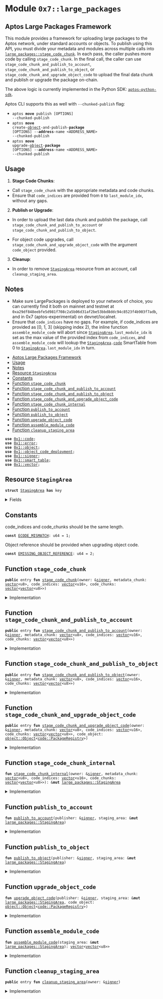 
<a id="0x7_large_packages"></a>

# Module `0x7::large_packages`


<a id="@Aptos_Large_Packages_Framework_0"></a>

## Aptos Large Packages Framework


This module provides a framework for uploading large packages to the Aptos network, under standard
accounts or objects.
To publish using this API, you must divide your metadata and modules across multiple calls
into <code><a href="large_packages.md#0x7_large_packages_stage_code_chunk">large_packages::stage_code_chunk</a></code>.
In each pass, the caller pushes more code by calling <code>stage_code_chunk</code>.
In the final call, the caller can use <code>stage_code_chunk_and_publish_to_account</code>, <code>stage_code_chunk_and_publish_to_object</code>, or
<code>stage_code_chunk_and_upgrade_object_code</code> to upload the final data chunk and publish or upgrade the package on-chain.

The above logic is currently implemented in the Python
SDK: [<code>aptos-python-sdk</code>](https://github.com/aptos-labs/aptos-python-sdk/blob/main/aptos_sdk/package_publisher.py).

Aptos CLI supports this as well with <code>--chunked-publish</code> flag:
- <code>aptos <b>move</b> publish [OPTIONS] --chunked-publish</code>
- <code>aptos <b>move</b> create-<a href="../../aptos-framework/doc/object.md#0x1_object">object</a>-and-publish-<b>package</b> [OPTIONS] --<b>address</b>-name &lt;ADDRESS_NAME&gt; --chunked-publish</code>
- <code>aptos <b>move</b> upgrade-<a href="../../aptos-framework/doc/object.md#0x1_object">object</a>-<b>package</b> [OPTIONS] --<b>address</b>-name &lt;ADDRESS_NAME&gt; --chunked-publish</code>


<a id="@Usage_1"></a>

## Usage


1. **Stage Code Chunks**:
- Call <code>stage_code_chunk</code> with the appropriate metadata and code chunks.
- Ensure that <code>code_indices</code> are provided from <code>0</code> to <code>last_module_idx</code>, without any
gaps.


2. **Publish or Upgrade**:
- In order to upload the last data chunk and publish the package, call <code>stage_code_chunk_and_publish_to_account</code> or <code>stage_code_chunk_and_publish_to_object</code>.

- For object code upgrades, call <code>stage_code_chunk_and_upgrade_object_code</code> with the argument <code>code_object</code> provided.

3. **Cleanup**:
- In order to remove <code><a href="large_packages.md#0x7_large_packages_StagingArea">StagingArea</a></code> resource from an account, call <code>cleanup_staging_area</code>.


<a id="@Notes_2"></a>

## Notes


* Make sure LargePackages is deployed to your network of choice, you can currently find it both on
mainnet and testnet at <code>0xa29df848eebfe5d981f708c2a5b06d31af2be53bbd8ddc94c8523f4b903f7adb</code>, and
in 0x7 (aptos-experimental) on devnet/localnet.
* Ensure that <code>code_indices</code> have no gaps. For example, if code_indices are
provided as [0, 1, 3] (skipping index 2), the inline function <code>assemble_module_code</code> will abort
since <code><a href="large_packages.md#0x7_large_packages_StagingArea">StagingArea</a>.last_module_idx</code> is set as the max value of the provided index
from <code>code_indices</code>, and <code>assemble_module_code</code> will lookup the <code><a href="large_packages.md#0x7_large_packages_StagingArea">StagingArea</a>.<a href="../../aptos-framework/doc/code.md#0x1_code">code</a></code> SmartTable from
0 to <code><a href="large_packages.md#0x7_large_packages_StagingArea">StagingArea</a>.last_module_idx</code> in turn.


-  [Aptos Large Packages Framework](#@Aptos_Large_Packages_Framework_0)
-  [Usage](#@Usage_1)
-  [Notes](#@Notes_2)
-  [Resource `StagingArea`](#0x7_large_packages_StagingArea)
-  [Constants](#@Constants_3)
-  [Function `stage_code_chunk`](#0x7_large_packages_stage_code_chunk)
-  [Function `stage_code_chunk_and_publish_to_account`](#0x7_large_packages_stage_code_chunk_and_publish_to_account)
-  [Function `stage_code_chunk_and_publish_to_object`](#0x7_large_packages_stage_code_chunk_and_publish_to_object)
-  [Function `stage_code_chunk_and_upgrade_object_code`](#0x7_large_packages_stage_code_chunk_and_upgrade_object_code)
-  [Function `stage_code_chunk_internal`](#0x7_large_packages_stage_code_chunk_internal)
-  [Function `publish_to_account`](#0x7_large_packages_publish_to_account)
-  [Function `publish_to_object`](#0x7_large_packages_publish_to_object)
-  [Function `upgrade_object_code`](#0x7_large_packages_upgrade_object_code)
-  [Function `assemble_module_code`](#0x7_large_packages_assemble_module_code)
-  [Function `cleanup_staging_area`](#0x7_large_packages_cleanup_staging_area)


<pre><code><b>use</b> <a href="../../aptos-framework/doc/code.md#0x1_code">0x1::code</a>;
<b>use</b> <a href="../../aptos-framework/../aptos-stdlib/../move-stdlib/doc/error.md#0x1_error">0x1::error</a>;
<b>use</b> <a href="../../aptos-framework/doc/object.md#0x1_object">0x1::object</a>;
<b>use</b> <a href="../../aptos-framework/doc/object_code_deployment.md#0x1_object_code_deployment">0x1::object_code_deployment</a>;
<b>use</b> <a href="../../aptos-framework/../aptos-stdlib/../move-stdlib/doc/signer.md#0x1_signer">0x1::signer</a>;
<b>use</b> <a href="../../aptos-framework/../aptos-stdlib/doc/smart_table.md#0x1_smart_table">0x1::smart_table</a>;
<b>use</b> <a href="../../aptos-framework/../aptos-stdlib/../move-stdlib/doc/vector.md#0x1_vector">0x1::vector</a>;
</code></pre>



<a id="0x7_large_packages_StagingArea"></a>

## Resource `StagingArea`



<pre><code><b>struct</b> <a href="large_packages.md#0x7_large_packages_StagingArea">StagingArea</a> <b>has</b> key
</code></pre>



<details>
<summary>Fields</summary>


<dl>
<dt>
<code>metadata_serialized: <a href="../../aptos-framework/../aptos-stdlib/../move-stdlib/doc/vector.md#0x1_vector">vector</a>&lt;u8&gt;</code>
</dt>
<dd>

</dd>
<dt>
<code><a href="../../aptos-framework/doc/code.md#0x1_code">code</a>: <a href="../../aptos-framework/../aptos-stdlib/doc/smart_table.md#0x1_smart_table_SmartTable">smart_table::SmartTable</a>&lt;u64, <a href="../../aptos-framework/../aptos-stdlib/../move-stdlib/doc/vector.md#0x1_vector">vector</a>&lt;u8&gt;&gt;</code>
</dt>
<dd>

</dd>
<dt>
<code>last_module_idx: u64</code>
</dt>
<dd>

</dd>
</dl>


</details>

<a id="@Constants_3"></a>

## Constants


<a id="0x7_large_packages_ECODE_MISMATCH"></a>

code_indices and code_chunks should be the same length.


<pre><code><b>const</b> <a href="large_packages.md#0x7_large_packages_ECODE_MISMATCH">ECODE_MISMATCH</a>: u64 = 1;
</code></pre>



<a id="0x7_large_packages_EMISSING_OBJECT_REFERENCE"></a>

Object reference should be provided when upgrading object code.


<pre><code><b>const</b> <a href="large_packages.md#0x7_large_packages_EMISSING_OBJECT_REFERENCE">EMISSING_OBJECT_REFERENCE</a>: u64 = 2;
</code></pre>



<a id="0x7_large_packages_stage_code_chunk"></a>

## Function `stage_code_chunk`



<pre><code><b>public</b> entry <b>fun</b> <a href="large_packages.md#0x7_large_packages_stage_code_chunk">stage_code_chunk</a>(owner: &<a href="../../aptos-framework/../aptos-stdlib/../move-stdlib/doc/signer.md#0x1_signer">signer</a>, metadata_chunk: <a href="../../aptos-framework/../aptos-stdlib/../move-stdlib/doc/vector.md#0x1_vector">vector</a>&lt;u8&gt;, code_indices: <a href="../../aptos-framework/../aptos-stdlib/../move-stdlib/doc/vector.md#0x1_vector">vector</a>&lt;u16&gt;, code_chunks: <a href="../../aptos-framework/../aptos-stdlib/../move-stdlib/doc/vector.md#0x1_vector">vector</a>&lt;<a href="../../aptos-framework/../aptos-stdlib/../move-stdlib/doc/vector.md#0x1_vector">vector</a>&lt;u8&gt;&gt;)
</code></pre>



<details>
<summary>Implementation</summary>


<pre><code><b>public</b> entry <b>fun</b> <a href="large_packages.md#0x7_large_packages_stage_code_chunk">stage_code_chunk</a>(
    owner: &<a href="../../aptos-framework/../aptos-stdlib/../move-stdlib/doc/signer.md#0x1_signer">signer</a>,
    metadata_chunk: <a href="../../aptos-framework/../aptos-stdlib/../move-stdlib/doc/vector.md#0x1_vector">vector</a>&lt;u8&gt;,
    code_indices: <a href="../../aptos-framework/../aptos-stdlib/../move-stdlib/doc/vector.md#0x1_vector">vector</a>&lt;u16&gt;,
    code_chunks: <a href="../../aptos-framework/../aptos-stdlib/../move-stdlib/doc/vector.md#0x1_vector">vector</a>&lt;<a href="../../aptos-framework/../aptos-stdlib/../move-stdlib/doc/vector.md#0x1_vector">vector</a>&lt;u8&gt;&gt;,
) <b>acquires</b> <a href="large_packages.md#0x7_large_packages_StagingArea">StagingArea</a> {
    <a href="large_packages.md#0x7_large_packages_stage_code_chunk_internal">stage_code_chunk_internal</a>(owner, metadata_chunk, code_indices, code_chunks);
}
</code></pre>



</details>

<a id="0x7_large_packages_stage_code_chunk_and_publish_to_account"></a>

## Function `stage_code_chunk_and_publish_to_account`



<pre><code><b>public</b> entry <b>fun</b> <a href="large_packages.md#0x7_large_packages_stage_code_chunk_and_publish_to_account">stage_code_chunk_and_publish_to_account</a>(owner: &<a href="../../aptos-framework/../aptos-stdlib/../move-stdlib/doc/signer.md#0x1_signer">signer</a>, metadata_chunk: <a href="../../aptos-framework/../aptos-stdlib/../move-stdlib/doc/vector.md#0x1_vector">vector</a>&lt;u8&gt;, code_indices: <a href="../../aptos-framework/../aptos-stdlib/../move-stdlib/doc/vector.md#0x1_vector">vector</a>&lt;u16&gt;, code_chunks: <a href="../../aptos-framework/../aptos-stdlib/../move-stdlib/doc/vector.md#0x1_vector">vector</a>&lt;<a href="../../aptos-framework/../aptos-stdlib/../move-stdlib/doc/vector.md#0x1_vector">vector</a>&lt;u8&gt;&gt;)
</code></pre>



<details>
<summary>Implementation</summary>


<pre><code><b>public</b> entry <b>fun</b> <a href="large_packages.md#0x7_large_packages_stage_code_chunk_and_publish_to_account">stage_code_chunk_and_publish_to_account</a>(
    owner: &<a href="../../aptos-framework/../aptos-stdlib/../move-stdlib/doc/signer.md#0x1_signer">signer</a>,
    metadata_chunk: <a href="../../aptos-framework/../aptos-stdlib/../move-stdlib/doc/vector.md#0x1_vector">vector</a>&lt;u8&gt;,
    code_indices: <a href="../../aptos-framework/../aptos-stdlib/../move-stdlib/doc/vector.md#0x1_vector">vector</a>&lt;u16&gt;,
    code_chunks: <a href="../../aptos-framework/../aptos-stdlib/../move-stdlib/doc/vector.md#0x1_vector">vector</a>&lt;<a href="../../aptos-framework/../aptos-stdlib/../move-stdlib/doc/vector.md#0x1_vector">vector</a>&lt;u8&gt;&gt;,
) <b>acquires</b> <a href="large_packages.md#0x7_large_packages_StagingArea">StagingArea</a> {
    <b>let</b> staging_area = <a href="large_packages.md#0x7_large_packages_stage_code_chunk_internal">stage_code_chunk_internal</a>(owner, metadata_chunk, code_indices, code_chunks);
    <a href="large_packages.md#0x7_large_packages_publish_to_account">publish_to_account</a>(owner, staging_area);
    <a href="large_packages.md#0x7_large_packages_cleanup_staging_area">cleanup_staging_area</a>(owner);
}
</code></pre>



</details>

<a id="0x7_large_packages_stage_code_chunk_and_publish_to_object"></a>

## Function `stage_code_chunk_and_publish_to_object`



<pre><code><b>public</b> entry <b>fun</b> <a href="large_packages.md#0x7_large_packages_stage_code_chunk_and_publish_to_object">stage_code_chunk_and_publish_to_object</a>(owner: &<a href="../../aptos-framework/../aptos-stdlib/../move-stdlib/doc/signer.md#0x1_signer">signer</a>, metadata_chunk: <a href="../../aptos-framework/../aptos-stdlib/../move-stdlib/doc/vector.md#0x1_vector">vector</a>&lt;u8&gt;, code_indices: <a href="../../aptos-framework/../aptos-stdlib/../move-stdlib/doc/vector.md#0x1_vector">vector</a>&lt;u16&gt;, code_chunks: <a href="../../aptos-framework/../aptos-stdlib/../move-stdlib/doc/vector.md#0x1_vector">vector</a>&lt;<a href="../../aptos-framework/../aptos-stdlib/../move-stdlib/doc/vector.md#0x1_vector">vector</a>&lt;u8&gt;&gt;)
</code></pre>



<details>
<summary>Implementation</summary>


<pre><code><b>public</b> entry <b>fun</b> <a href="large_packages.md#0x7_large_packages_stage_code_chunk_and_publish_to_object">stage_code_chunk_and_publish_to_object</a>(
    owner: &<a href="../../aptos-framework/../aptos-stdlib/../move-stdlib/doc/signer.md#0x1_signer">signer</a>,
    metadata_chunk: <a href="../../aptos-framework/../aptos-stdlib/../move-stdlib/doc/vector.md#0x1_vector">vector</a>&lt;u8&gt;,
    code_indices: <a href="../../aptos-framework/../aptos-stdlib/../move-stdlib/doc/vector.md#0x1_vector">vector</a>&lt;u16&gt;,
    code_chunks: <a href="../../aptos-framework/../aptos-stdlib/../move-stdlib/doc/vector.md#0x1_vector">vector</a>&lt;<a href="../../aptos-framework/../aptos-stdlib/../move-stdlib/doc/vector.md#0x1_vector">vector</a>&lt;u8&gt;&gt;,
) <b>acquires</b> <a href="large_packages.md#0x7_large_packages_StagingArea">StagingArea</a> {
    <b>let</b> staging_area = <a href="large_packages.md#0x7_large_packages_stage_code_chunk_internal">stage_code_chunk_internal</a>(owner, metadata_chunk, code_indices, code_chunks);
    <a href="large_packages.md#0x7_large_packages_publish_to_object">publish_to_object</a>(owner, staging_area);
    <a href="large_packages.md#0x7_large_packages_cleanup_staging_area">cleanup_staging_area</a>(owner);
}
</code></pre>



</details>

<a id="0x7_large_packages_stage_code_chunk_and_upgrade_object_code"></a>

## Function `stage_code_chunk_and_upgrade_object_code`



<pre><code><b>public</b> entry <b>fun</b> <a href="large_packages.md#0x7_large_packages_stage_code_chunk_and_upgrade_object_code">stage_code_chunk_and_upgrade_object_code</a>(owner: &<a href="../../aptos-framework/../aptos-stdlib/../move-stdlib/doc/signer.md#0x1_signer">signer</a>, metadata_chunk: <a href="../../aptos-framework/../aptos-stdlib/../move-stdlib/doc/vector.md#0x1_vector">vector</a>&lt;u8&gt;, code_indices: <a href="../../aptos-framework/../aptos-stdlib/../move-stdlib/doc/vector.md#0x1_vector">vector</a>&lt;u16&gt;, code_chunks: <a href="../../aptos-framework/../aptos-stdlib/../move-stdlib/doc/vector.md#0x1_vector">vector</a>&lt;<a href="../../aptos-framework/../aptos-stdlib/../move-stdlib/doc/vector.md#0x1_vector">vector</a>&lt;u8&gt;&gt;, code_object: <a href="../../aptos-framework/doc/object.md#0x1_object_Object">object::Object</a>&lt;<a href="../../aptos-framework/doc/code.md#0x1_code_PackageRegistry">code::PackageRegistry</a>&gt;)
</code></pre>



<details>
<summary>Implementation</summary>


<pre><code><b>public</b> entry <b>fun</b> <a href="large_packages.md#0x7_large_packages_stage_code_chunk_and_upgrade_object_code">stage_code_chunk_and_upgrade_object_code</a>(
    owner: &<a href="../../aptos-framework/../aptos-stdlib/../move-stdlib/doc/signer.md#0x1_signer">signer</a>,
    metadata_chunk: <a href="../../aptos-framework/../aptos-stdlib/../move-stdlib/doc/vector.md#0x1_vector">vector</a>&lt;u8&gt;,
    code_indices: <a href="../../aptos-framework/../aptos-stdlib/../move-stdlib/doc/vector.md#0x1_vector">vector</a>&lt;u16&gt;,
    code_chunks: <a href="../../aptos-framework/../aptos-stdlib/../move-stdlib/doc/vector.md#0x1_vector">vector</a>&lt;<a href="../../aptos-framework/../aptos-stdlib/../move-stdlib/doc/vector.md#0x1_vector">vector</a>&lt;u8&gt;&gt;,
    code_object: Object&lt;PackageRegistry&gt;,
) <b>acquires</b> <a href="large_packages.md#0x7_large_packages_StagingArea">StagingArea</a> {
    <b>let</b> staging_area = <a href="large_packages.md#0x7_large_packages_stage_code_chunk_internal">stage_code_chunk_internal</a>(owner, metadata_chunk, code_indices, code_chunks);
    <a href="large_packages.md#0x7_large_packages_upgrade_object_code">upgrade_object_code</a>(owner, staging_area, code_object);
    <a href="large_packages.md#0x7_large_packages_cleanup_staging_area">cleanup_staging_area</a>(owner);
}
</code></pre>



</details>

<a id="0x7_large_packages_stage_code_chunk_internal"></a>

## Function `stage_code_chunk_internal`



<pre><code><b>fun</b> <a href="large_packages.md#0x7_large_packages_stage_code_chunk_internal">stage_code_chunk_internal</a>(owner: &<a href="../../aptos-framework/../aptos-stdlib/../move-stdlib/doc/signer.md#0x1_signer">signer</a>, metadata_chunk: <a href="../../aptos-framework/../aptos-stdlib/../move-stdlib/doc/vector.md#0x1_vector">vector</a>&lt;u8&gt;, code_indices: <a href="../../aptos-framework/../aptos-stdlib/../move-stdlib/doc/vector.md#0x1_vector">vector</a>&lt;u16&gt;, code_chunks: <a href="../../aptos-framework/../aptos-stdlib/../move-stdlib/doc/vector.md#0x1_vector">vector</a>&lt;<a href="../../aptos-framework/../aptos-stdlib/../move-stdlib/doc/vector.md#0x1_vector">vector</a>&lt;u8&gt;&gt;): &<b>mut</b> <a href="large_packages.md#0x7_large_packages_StagingArea">large_packages::StagingArea</a>
</code></pre>



<details>
<summary>Implementation</summary>


<pre><code>inline <b>fun</b> <a href="large_packages.md#0x7_large_packages_stage_code_chunk_internal">stage_code_chunk_internal</a>(
    owner: &<a href="../../aptos-framework/../aptos-stdlib/../move-stdlib/doc/signer.md#0x1_signer">signer</a>,
    metadata_chunk: <a href="../../aptos-framework/../aptos-stdlib/../move-stdlib/doc/vector.md#0x1_vector">vector</a>&lt;u8&gt;,
    code_indices: <a href="../../aptos-framework/../aptos-stdlib/../move-stdlib/doc/vector.md#0x1_vector">vector</a>&lt;u16&gt;,
    code_chunks: <a href="../../aptos-framework/../aptos-stdlib/../move-stdlib/doc/vector.md#0x1_vector">vector</a>&lt;<a href="../../aptos-framework/../aptos-stdlib/../move-stdlib/doc/vector.md#0x1_vector">vector</a>&lt;u8&gt;&gt;,
): &<b>mut</b> <a href="large_packages.md#0x7_large_packages_StagingArea">StagingArea</a> <b>acquires</b> <a href="large_packages.md#0x7_large_packages_StagingArea">StagingArea</a> {
    <b>assert</b>!(
        <a href="../../aptos-framework/../aptos-stdlib/../move-stdlib/doc/vector.md#0x1_vector_length">vector::length</a>(&code_indices) == <a href="../../aptos-framework/../aptos-stdlib/../move-stdlib/doc/vector.md#0x1_vector_length">vector::length</a>(&code_chunks),
        <a href="../../aptos-framework/../aptos-stdlib/../move-stdlib/doc/error.md#0x1_error_invalid_argument">error::invalid_argument</a>(<a href="large_packages.md#0x7_large_packages_ECODE_MISMATCH">ECODE_MISMATCH</a>),
    );

    <b>let</b> owner_address = <a href="../../aptos-framework/../aptos-stdlib/../move-stdlib/doc/signer.md#0x1_signer_address_of">signer::address_of</a>(owner);

    <b>if</b> (!<b>exists</b>&lt;<a href="large_packages.md#0x7_large_packages_StagingArea">StagingArea</a>&gt;(owner_address)) {
        <b>move_to</b>(owner, <a href="large_packages.md#0x7_large_packages_StagingArea">StagingArea</a> {
            metadata_serialized: <a href="../../aptos-framework/../aptos-stdlib/../move-stdlib/doc/vector.md#0x1_vector">vector</a>[],
            <a href="../../aptos-framework/doc/code.md#0x1_code">code</a>: <a href="../../aptos-framework/../aptos-stdlib/doc/smart_table.md#0x1_smart_table_new">smart_table::new</a>(),
            last_module_idx: 0,
        });
    };

    <b>let</b> staging_area = <b>borrow_global_mut</b>&lt;<a href="large_packages.md#0x7_large_packages_StagingArea">StagingArea</a>&gt;(owner_address);

    <b>if</b> (!<a href="../../aptos-framework/../aptos-stdlib/../move-stdlib/doc/vector.md#0x1_vector_is_empty">vector::is_empty</a>(&metadata_chunk)) {
        <a href="../../aptos-framework/../aptos-stdlib/../move-stdlib/doc/vector.md#0x1_vector_append">vector::append</a>(&<b>mut</b> staging_area.metadata_serialized, metadata_chunk);
    };

    <b>let</b> i = 0;
    <b>while</b> (i &lt; <a href="../../aptos-framework/../aptos-stdlib/../move-stdlib/doc/vector.md#0x1_vector_length">vector::length</a>(&code_chunks)) {
        <b>let</b> inner_code = *<a href="../../aptos-framework/../aptos-stdlib/../move-stdlib/doc/vector.md#0x1_vector_borrow">vector::borrow</a>(&code_chunks, i);
        <b>let</b> idx = (*<a href="../../aptos-framework/../aptos-stdlib/../move-stdlib/doc/vector.md#0x1_vector_borrow">vector::borrow</a>(&code_indices, i) <b>as</b> u64);

        <b>if</b> (<a href="../../aptos-framework/../aptos-stdlib/doc/smart_table.md#0x1_smart_table_contains">smart_table::contains</a>(&staging_area.<a href="../../aptos-framework/doc/code.md#0x1_code">code</a>, idx)) {
            <a href="../../aptos-framework/../aptos-stdlib/../move-stdlib/doc/vector.md#0x1_vector_append">vector::append</a>(<a href="../../aptos-framework/../aptos-stdlib/doc/smart_table.md#0x1_smart_table_borrow_mut">smart_table::borrow_mut</a>(&<b>mut</b> staging_area.<a href="../../aptos-framework/doc/code.md#0x1_code">code</a>, idx), inner_code);
        } <b>else</b> {
            <a href="../../aptos-framework/../aptos-stdlib/doc/smart_table.md#0x1_smart_table_add">smart_table::add</a>(&<b>mut</b> staging_area.<a href="../../aptos-framework/doc/code.md#0x1_code">code</a>, idx, inner_code);
            <b>if</b> (idx &gt; staging_area.last_module_idx) {
                staging_area.last_module_idx = idx;
            }
        };
        i = i + 1;
    };

    staging_area
}
</code></pre>



</details>

<a id="0x7_large_packages_publish_to_account"></a>

## Function `publish_to_account`



<pre><code><b>fun</b> <a href="large_packages.md#0x7_large_packages_publish_to_account">publish_to_account</a>(publisher: &<a href="../../aptos-framework/../aptos-stdlib/../move-stdlib/doc/signer.md#0x1_signer">signer</a>, staging_area: &<b>mut</b> <a href="large_packages.md#0x7_large_packages_StagingArea">large_packages::StagingArea</a>)
</code></pre>



<details>
<summary>Implementation</summary>


<pre><code>inline <b>fun</b> <a href="large_packages.md#0x7_large_packages_publish_to_account">publish_to_account</a>(
    publisher: &<a href="../../aptos-framework/../aptos-stdlib/../move-stdlib/doc/signer.md#0x1_signer">signer</a>,
    staging_area: &<b>mut</b> <a href="large_packages.md#0x7_large_packages_StagingArea">StagingArea</a>,
) {
    <b>let</b> <a href="../../aptos-framework/doc/code.md#0x1_code">code</a> = <a href="large_packages.md#0x7_large_packages_assemble_module_code">assemble_module_code</a>(staging_area);
    <a href="../../aptos-framework/doc/code.md#0x1_code_publish_package_txn">code::publish_package_txn</a>(publisher, staging_area.metadata_serialized, <a href="../../aptos-framework/doc/code.md#0x1_code">code</a>);
}
</code></pre>



</details>

<a id="0x7_large_packages_publish_to_object"></a>

## Function `publish_to_object`



<pre><code><b>fun</b> <a href="large_packages.md#0x7_large_packages_publish_to_object">publish_to_object</a>(publisher: &<a href="../../aptos-framework/../aptos-stdlib/../move-stdlib/doc/signer.md#0x1_signer">signer</a>, staging_area: &<b>mut</b> <a href="large_packages.md#0x7_large_packages_StagingArea">large_packages::StagingArea</a>)
</code></pre>



<details>
<summary>Implementation</summary>


<pre><code>inline <b>fun</b> <a href="large_packages.md#0x7_large_packages_publish_to_object">publish_to_object</a>(
    publisher: &<a href="../../aptos-framework/../aptos-stdlib/../move-stdlib/doc/signer.md#0x1_signer">signer</a>,
    staging_area: &<b>mut</b> <a href="large_packages.md#0x7_large_packages_StagingArea">StagingArea</a>,
) {
    <b>let</b> <a href="../../aptos-framework/doc/code.md#0x1_code">code</a> = <a href="large_packages.md#0x7_large_packages_assemble_module_code">assemble_module_code</a>(staging_area);
    <a href="../../aptos-framework/doc/object_code_deployment.md#0x1_object_code_deployment_publish">object_code_deployment::publish</a>(publisher, staging_area.metadata_serialized, <a href="../../aptos-framework/doc/code.md#0x1_code">code</a>);
}
</code></pre>



</details>

<a id="0x7_large_packages_upgrade_object_code"></a>

## Function `upgrade_object_code`



<pre><code><b>fun</b> <a href="large_packages.md#0x7_large_packages_upgrade_object_code">upgrade_object_code</a>(publisher: &<a href="../../aptos-framework/../aptos-stdlib/../move-stdlib/doc/signer.md#0x1_signer">signer</a>, staging_area: &<b>mut</b> <a href="large_packages.md#0x7_large_packages_StagingArea">large_packages::StagingArea</a>, code_object: <a href="../../aptos-framework/doc/object.md#0x1_object_Object">object::Object</a>&lt;<a href="../../aptos-framework/doc/code.md#0x1_code_PackageRegistry">code::PackageRegistry</a>&gt;)
</code></pre>



<details>
<summary>Implementation</summary>


<pre><code>inline <b>fun</b> <a href="large_packages.md#0x7_large_packages_upgrade_object_code">upgrade_object_code</a>(
    publisher: &<a href="../../aptos-framework/../aptos-stdlib/../move-stdlib/doc/signer.md#0x1_signer">signer</a>,
    staging_area: &<b>mut</b> <a href="large_packages.md#0x7_large_packages_StagingArea">StagingArea</a>,
    code_object: Object&lt;PackageRegistry&gt;,
) {
    <b>let</b> <a href="../../aptos-framework/doc/code.md#0x1_code">code</a> = <a href="large_packages.md#0x7_large_packages_assemble_module_code">assemble_module_code</a>(staging_area);
    <a href="../../aptos-framework/doc/object_code_deployment.md#0x1_object_code_deployment_upgrade">object_code_deployment::upgrade</a>(publisher, staging_area.metadata_serialized, <a href="../../aptos-framework/doc/code.md#0x1_code">code</a>, code_object);
}
</code></pre>



</details>

<a id="0x7_large_packages_assemble_module_code"></a>

## Function `assemble_module_code`



<pre><code><b>fun</b> <a href="large_packages.md#0x7_large_packages_assemble_module_code">assemble_module_code</a>(staging_area: &<b>mut</b> <a href="large_packages.md#0x7_large_packages_StagingArea">large_packages::StagingArea</a>): <a href="../../aptos-framework/../aptos-stdlib/../move-stdlib/doc/vector.md#0x1_vector">vector</a>&lt;<a href="../../aptos-framework/../aptos-stdlib/../move-stdlib/doc/vector.md#0x1_vector">vector</a>&lt;u8&gt;&gt;
</code></pre>



<details>
<summary>Implementation</summary>


<pre><code>inline <b>fun</b> <a href="large_packages.md#0x7_large_packages_assemble_module_code">assemble_module_code</a>(
    staging_area: &<b>mut</b> <a href="large_packages.md#0x7_large_packages_StagingArea">StagingArea</a>,
): <a href="../../aptos-framework/../aptos-stdlib/../move-stdlib/doc/vector.md#0x1_vector">vector</a>&lt;<a href="../../aptos-framework/../aptos-stdlib/../move-stdlib/doc/vector.md#0x1_vector">vector</a>&lt;u8&gt;&gt; {
    <b>let</b> last_module_idx = staging_area.last_module_idx;
    <b>let</b> <a href="../../aptos-framework/doc/code.md#0x1_code">code</a> = <a href="../../aptos-framework/../aptos-stdlib/../move-stdlib/doc/vector.md#0x1_vector">vector</a>[];
    <b>let</b> i = 0;
    <b>while</b> (i &lt;= last_module_idx) {
        <a href="../../aptos-framework/../aptos-stdlib/../move-stdlib/doc/vector.md#0x1_vector_push_back">vector::push_back</a>(
            &<b>mut</b> <a href="../../aptos-framework/doc/code.md#0x1_code">code</a>,
            *<a href="../../aptos-framework/../aptos-stdlib/doc/smart_table.md#0x1_smart_table_borrow">smart_table::borrow</a>(&staging_area.<a href="../../aptos-framework/doc/code.md#0x1_code">code</a>, i)
        );
        i = i + 1;
    };
    <a href="../../aptos-framework/doc/code.md#0x1_code">code</a>
}
</code></pre>



</details>

<a id="0x7_large_packages_cleanup_staging_area"></a>

## Function `cleanup_staging_area`



<pre><code><b>public</b> entry <b>fun</b> <a href="large_packages.md#0x7_large_packages_cleanup_staging_area">cleanup_staging_area</a>(owner: &<a href="../../aptos-framework/../aptos-stdlib/../move-stdlib/doc/signer.md#0x1_signer">signer</a>)
</code></pre>



<details>
<summary>Implementation</summary>


<pre><code><b>public</b> entry <b>fun</b> <a href="large_packages.md#0x7_large_packages_cleanup_staging_area">cleanup_staging_area</a>(owner: &<a href="../../aptos-framework/../aptos-stdlib/../move-stdlib/doc/signer.md#0x1_signer">signer</a>) <b>acquires</b> <a href="large_packages.md#0x7_large_packages_StagingArea">StagingArea</a> {
    <b>let</b> <a href="large_packages.md#0x7_large_packages_StagingArea">StagingArea</a> {
        metadata_serialized: _,
        <a href="../../aptos-framework/doc/code.md#0x1_code">code</a>,
        last_module_idx: _,
    } = <b>move_from</b>&lt;<a href="large_packages.md#0x7_large_packages_StagingArea">StagingArea</a>&gt;(<a href="../../aptos-framework/../aptos-stdlib/../move-stdlib/doc/signer.md#0x1_signer_address_of">signer::address_of</a>(owner));
    <a href="../../aptos-framework/../aptos-stdlib/doc/smart_table.md#0x1_smart_table_destroy">smart_table::destroy</a>(<a href="../../aptos-framework/doc/code.md#0x1_code">code</a>);
}
</code></pre>



</details>


[move-book]: https://aptos.dev/move/book/SUMMARY
